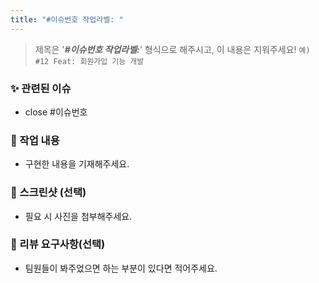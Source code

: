 ```yaml
---
title: "#이슈번호 작업라벨: "
---
```


> 제목은 '**_#이슈번호 작업라벨:_**' 형식으로 해주시고, 이 내용은 지워주세요!
```예) #12 Feat: 회원가입 기능 개발```

### ✨ 관련된 이슈
- close #이슈번호

### 🙌 작업 내용
- 구현한 내용을 기재해주세요.

### 📸 스크린샷 (선택)
- 필요 시 사진을 첨부해주세요.

### 🤔 리뷰 요구사항(선택)
- 팀원들이 봐주었으면 하는 부분이 있다면 적어주세요.
